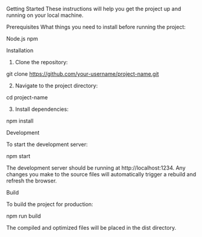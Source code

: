 
Getting Started
These instructions will help you get the project up and running on your local machine.

Prerequisites
What things you need to install before running the project:

Node.js
npm

Installation

1. Clone the repository:

git clone https://github.com/your-username/project-name.git

2. Navigate to the project directory:

cd project-name

3. Install dependencies:

npm install


Development

To start the development server:

npm start

The development server should be running at http://localhost:1234. Any changes you make to the source files will automatically trigger a rebuild and refresh the browser.

Build

To build the project for production:

npm run build

The compiled and optimized files will be placed in the dist directory.


